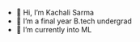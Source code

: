 - 👋 Hi, I’m Kachali Sarma
- 👀 I’m a final year B.tech undergrad 
- 🌱 I’m currently into ML


<!---
KachaliSarma/KachaliSarma is a ✨ special ✨ repository because its `README.md` (this file) appears on your GitHub profile.
You can click the Preview link to take a look at your changes.
--->
